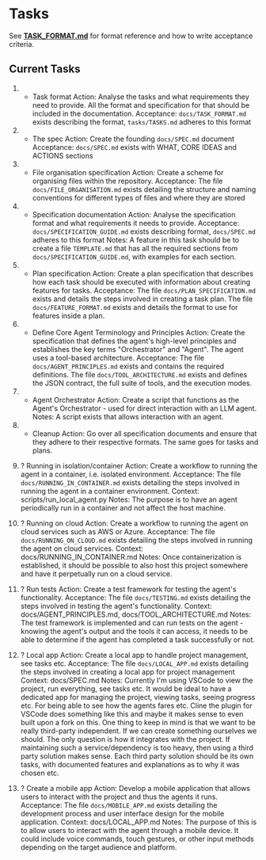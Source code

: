 # Tasks

See **[TASK_FORMAT.md](../docs/TASK_FORMAT.md)** for format reference and how to write acceptance criteria.

## Current Tasks

1) + Task format
   Action: Analyse the tasks and what requirements they need to provide. All the format and specification for that should be included in the documentation.
   Acceptance: `docs/TASK_FORMAT.md` exists describing the format, `tasks/TASKS.md` adheres to this format

2) + The spec
   Action: Create the founding `docs/SPEC.md` document
   Acceptance: `docs/SPEC.md` exists with WHAT, CORE IDEAS and ACTIONS sections

3) + File organisation specification
   Action: Create a scheme for organising files within the repository.
   Acceptance: The file `docs/FILE_ORGANISATION.md` exists detailing the structure and naming conventions for different types of files and where they are stored

4) + Specification documentation
   Action: Analyse the specification format and what requirements it needs to provide.
   Acceptance: `docs/SPECIFICATION_GUIDE.md` exists describing format, `docs/SPEC.md` adheres to this format
   Notes: A feature in this task should be to create a file `TEMPLATE.md` that has all the required sections from `docs/SPECIFICATION_GUIDE.md`, with examples for each section.

5) + Plan specification
    Action: Create a plan specification that describes how each task should be executed with information about creating features for tasks.
    Acceptance: The file `docs/PLAN_SPECIFICATION.md` exists and details the steps involved in creating a task plan. The file `docs/FEATURE_FORMAT.md` exists and details the format to use for features inside a plan.

6) + Define Core Agent Terminology and Principles
   Action: Create the specification that defines the agent's high-level principles and establishes the key terms "Orchestrator" and "Agent". The agent uses a tool-based architecture.
   Acceptance: The file `docs/AGENT_PRINCIPLES.md` exists and contains the required definitions. The file `docs/TOOL_ARCHITECTURE.md` exists and defines the JSON contract, the full suite of tools, and the execution modes.

7) - Agent Orchestrator
   Action: Create a script that functions as the Agent's Orchestrator - used for direct interaction with an LLM agent. 
   Notes: A script exists that allows interaction with an agent.

8) - Cleanup
   Action: Go over all specification documents and ensure that they adhere to their respective formats. The same goes for tasks and plans.

17) ? Running in isolation/container
   Action: Create a workflow to running the agent in a container, i.e. isolated environment.
   Acceptance: The file `docs/RUNNING_IN_CONTAINER.md` exists detailing the steps involved in running the agent in a container environment.
   Context: scripts/run_local_agent.py
   Notes: The purpose is to have an agent periodically run in a container and not affect the host machine.

18) ? Running on cloud
   Action: Create a workflow to running the agent on cloud services such as AWS or Azure.
   Acceptance: The file `docs/RUNNING_ON_CLOUD.md` exists detailing the steps involved in running the agent on cloud services.
   Context: docs/RUNNING_IN_CONTAINER.md
   Notes: Once containerization is established, it should be possible to also host this project somewhere and have it perpetually run on a cloud service.

19) ? Run tests
   Action: Create a test framework for testing the agent's functionality.
   Acceptance: The file `docs/TESTING.md` exists detailing the steps involved in testing the agent's functionality.
   Context: docs/AGENT_PRINCIPLES.md, docs/TOOL_ARCHITECTURE.md
   Notes: The test framework is implemented and can run tests on the agent - knowing the agent's output and the tools it can access, it needs to be able to determine if the agent has completed a task successfully or not.

20) ? Local app 
   Action: Create a local app to handle project management, see tasks etc.
   Acceptance: The file `docs/LOCAL_APP.md` exists detailing the steps involved in creating a local app for project management
   Context: docs/SPEC.md
   Notes: Currently I'm using VSCode to view the project, run everything, see tasks etc. It would be ideal to have a dedicated app for managing the project, viewing tasks, seeing progress etc. For being able to see how the agents fares etc. Cline the plugin for VSCode does something like this and maybe it makes sense to even built upon a fork on this. One thing to keep in mind is that we want to be really third-party independent. If we can create something ourselves we should. The only question is how it integrates with the project. If maintaining such a service/dependency is too heavy, then using a third party solution makes sense. Each third party solution should be its own tasks, with documented features and explanations as to why it was chosen etc.

21) ? Create a mobile app
    Action: Develop a mobile application that allows users to interact with the project and thus the agents it runs.
    Acceptance: The file `docs/MOBILE_APP.md` exists detailing the development process and user interface design for the mobile application.
    Context: docs/LOCAL_APP.md
    Notes: The purpose of this is to allow users to interact with the agent through a mobile device. It could include voice commands, touch gestures, or other input methods depending on the target audience and platform.
